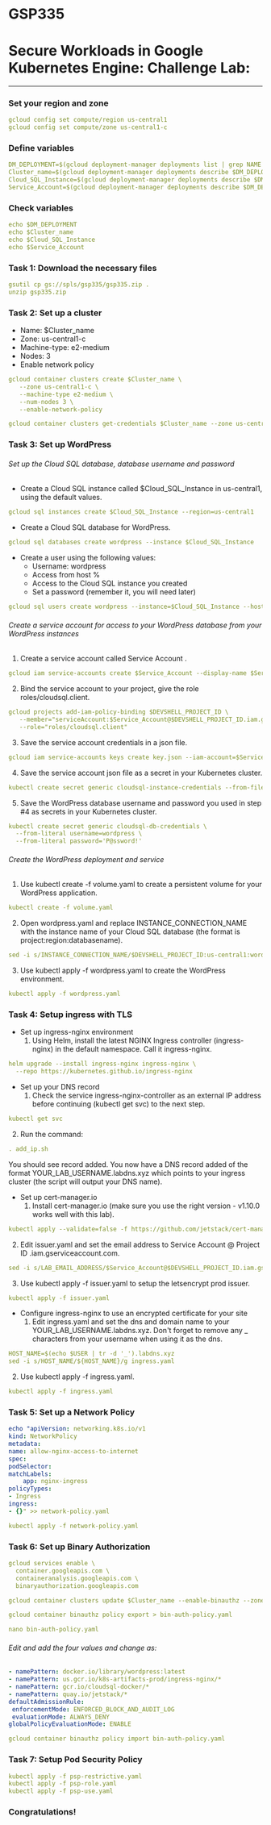 # GSP335
# Secure Workloads in Google Kubernetes Engine: Challenge Lab:
----------------------------------------------------------------------------------------------------
### Set your region and zone
```yaml
gcloud config set compute/region us-central1
gcloud config set compute/zone us-central1-c
```
### Define variables
```yaml
DM_DEPLOYMENT=$(gcloud deployment-manager deployments list | grep NAME | cut -d ' ' -f2)
Cluster_name=$(gcloud deployment-manager deployments describe $DM_DEPLOYMENT | grep security-demo | cut -d ' ' -f2)
Cloud_SQL_Instance=$(gcloud deployment-manager deployments describe $DM_DEPLOYMENT | grep wordpress-db | cut -d ' ' -f2)
Service_Account=$(gcloud deployment-manager deployments describe $DM_DEPLOYMENT | grep sa-wordpress | cut -d ' ' -f2)
```
### Check variables
```yaml
echo $DM_DEPLOYMENT
echo $Cluster_name
echo $Cloud_SQL_Instance
echo $Service_Account
```

### Task 1: Download the necessary files

```yaml
gsutil cp gs://spls/gsp335/gsp335.zip .
unzip gsp335.zip
```

### Task 2: Set up a cluster
- Name: $Cluster_name
- Zone: us-central1-c
- Machine-type: e2-medium
- Nodes: 3
- Enable network policy

```yaml
gcloud container clusters create $Cluster_name \
   --zone us-central1-c \
   --machine-type e2-medium \
   --num-nodes 3 \
   --enable-network-policy
```

```yaml
gcloud container clusters get-credentials $Cluster_name --zone us-central1-c
```

### Task 3: Set up WordPress

###### Set up the Cloud SQL database, database username and password
- Create a Cloud SQL instance called $Cloud_SQL_Instance in us-central1, using the default values.
```yaml
gcloud sql instances create $Cloud_SQL_Instance --region=us-central1
```
- Create a Cloud SQL database for WordPress.
```yaml
gcloud sql databases create wordpress --instance $Cloud_SQL_Instance
```
- Create a user using the following values:
   - Username: wordpress
   - Access from host %
   - Access to the Cloud SQL instance you created
   - Set a password (remember it, you will need later)
```yaml
gcloud sql users create wordpress --instance=$Cloud_SQL_Instance --host=% --password='P@ssword!'
```

###### Create a service account for access to your WordPress database from your WordPress instances
1. Create a service account called Service Account .
```yaml
gcloud iam service-accounts create $Service_Account --display-name $Service_Account
```
2. Bind the service account to your project, give the role roles/cloudsql.client.
```yaml
gcloud projects add-iam-policy-binding $DEVSHELL_PROJECT_ID \
   --member="serviceAccount:$Service_Account@$DEVSHELL_PROJECT_ID.iam.gserviceaccount.com" \
   --role="roles/cloudsql.client"
```
3. Save the service account credentials in a json file.
```yaml
gcloud iam service-accounts keys create key.json --iam-account=$Service_Account@$DEVSHELL_PROJECT_ID.iam.gserviceaccount.com
```
4. Save the service account json file as a secret in your Kubernetes cluster.
```yaml
kubectl create secret generic cloudsql-instance-credentials --from-file key.json
```

5. Save the WordPress database username and password you used in step #4 as secrets in your Kubernetes cluster.

```yaml
kubectl create secret generic cloudsql-db-credentials \
  --from-literal username=wordpress \
  --from-literal password='P@ssword!'
```

###### Create the WordPress deployment and service
1. Use kubectl create -f volume.yaml to create a persistent volume for your WordPress application.
```yaml
kubectl create -f volume.yaml
```
2. Open wordpress.yaml and replace INSTANCE_CONNECTION_NAME with the instance name of your Cloud SQL database (the format is project:region:databasename).
```yaml
sed -i s/INSTANCE_CONNECTION_NAME/$DEVSHELL_PROJECT_ID:us-central1:wordpress/g wordpress.yaml
```
3. Use kubectl apply -f wordpress.yaml to create the WordPress environment.
```yaml
kubectl apply -f wordpress.yaml
```

### Task 4: Setup ingress with TLS
- Set up ingress-nginx environment
   1. Using Helm, install the latest NGINX Ingress controller (ingress-nginx) in the default namespace. Call it ingress-nginx.
```yaml
helm upgrade --install ingress-nginx ingress-nginx \
  --repo https://kubernetes.github.io/ingress-nginx
```

- Set up your DNS record
   1. Check the service ingress-nginx-controller as an external IP address before continuing (kubectl get svc) to the next step.
```yaml
kubectl get svc
```
   2. Run the command:
```yaml
. add_ip.sh
```
You should see record added. You now have a DNS record added of the format YOUR_LAB_USERNAME.labdns.xyz which points to your ingress cluster (the script will output your DNS name).

- Set up cert-manager.io
   1. Install cert-manager.io (make sure you use the right version - v1.10.0 works well with this lab).
```yaml
kubectl apply --validate=false -f https://github.com/jetstack/cert-manager/releases/download/v1.10.0/cert-manager.yaml
```
   2. Edit issuer.yaml and set the email address to Service Account @ Project ID .iam.gserviceaccount.com.
```yaml
sed -i s/LAB_EMAIL_ADDRESS/$Service_Account@$DEVSHELL_PROJECT_ID.iam.gserviceaccount.com/g issuer.yaml
```
   3. Use kubectl apply -f issuer.yaml to setup the letsencrypt prod issuer.
```yaml
kubectl apply -f issuer.yaml
```

- Configure ingress-nginx to use an encrypted certificate for your site
   1. Edit ingress.yaml and set the dns and domain name to your YOUR_LAB_USERNAME.labdns.xyz. Don't forget to remove any _ characters from your username when using it as the dns.
```yaml
HOST_NAME=$(echo $USER | tr -d '_').labdns.xyz
sed -i s/HOST_NAME/${HOST_NAME}/g ingress.yaml
```
   2. Use kubectl apply -f ingress.yaml.
```yaml
kubectl apply -f ingress.yaml
```

### Task 5: Set up a Network Policy

```yaml
echo "apiVersion: networking.k8s.io/v1
kind: NetworkPolicy
metadata:
name: allow-nginx-access-to-internet
spec:
podSelector:
matchLabels:
    app: nginx-ingress
policyTypes:
- Ingress
ingress:
- {}" >> network-policy.yaml
```

```yaml
kubectl apply -f network-policy.yaml
```

### Task 6: Set up Binary Authorization

```yaml
gcloud services enable \
  container.googleapis.com \
  containeranalysis.googleapis.com \
  binaryauthorization.googleapis.com
```

```yaml
gcloud container clusters update $Cluster_name --enable-binauthz --zone us-central1-c
```

```yaml
gcloud container binauthz policy export > bin-auth-policy.yaml
```

```yaml
nano bin-auth-policy.yaml
```

###### Edit and add the four values and change as:

```yaml
- namePattern: docker.io/library/wordpress:latest
- namePattern: us.gcr.io/k8s-artifacts-prod/ingress-nginx/*
- namePattern: gcr.io/cloudsql-docker/*
- namePattern: quay.io/jetstack/*
defaultAdmissionRule:
 enforcementMode: ENFORCED_BLOCK_AND_AUDIT_LOG
 evaluationMode: ALWAYS_DENY
globalPolicyEvaluationMode: ENABLE
```

```yaml
gcloud container binauthz policy import bin-auth-policy.yaml
```



### Task 7: Setup Pod Security Policy

```yaml
kubectl apply -f psp-restrictive.yaml
kubectl apply -f psp-role.yaml
kubectl apply -f psp-use.yaml
```

### Congratulations!
